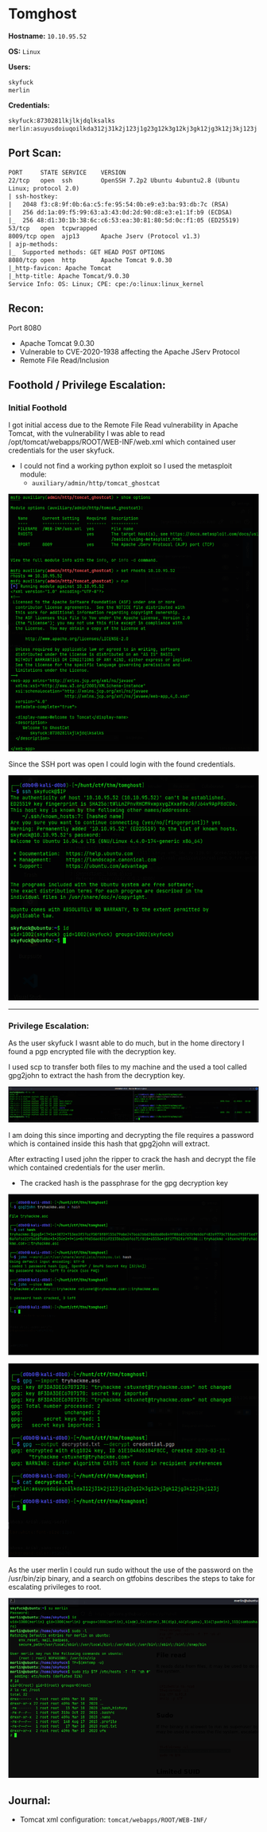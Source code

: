 # Tomghost

**Hostname:**
`10.10.95.52`

**OS:**
`Linux`

**Users:**

```
skyfuck
merlin
```

**Credentials:**

```
skyfuck:8730281lkjlkjdqlksalks
merlin:asuyusdoiuqoilkda312j31k2j123j1g23g12k3g12kj3gk12jg3k12j3kj123j
```

## Port Scan:

```
PORT     STATE SERVICE    VERSION
22/tcp   open  ssh        OpenSSH 7.2p2 Ubuntu 4ubuntu2.8 (Ubuntu Linux; protocol 2.0)
| ssh-hostkey: 
|   2048 f3:c8:9f:0b:6a:c5:fe:95:54:0b:e9:e3:ba:93:db:7c (RSA)
|   256 dd:1a:09:f5:99:63:a3:43:0d:2d:90:d8:e3:e1:1f:b9 (ECDSA)
|_  256 48:d1:30:1b:38:6c:c6:53:ea:30:81:80:5d:0c:f1:05 (ED25519)
53/tcp   open  tcpwrapped
8009/tcp open  ajp13      Apache Jserv (Protocol v1.3)
| ajp-methods: 
|_  Supported methods: GET HEAD POST OPTIONS
8080/tcp open  http       Apache Tomcat 9.0.30
|_http-favicon: Apache Tomcat
|_http-title: Apache Tomcat/9.0.30
Service Info: OS: Linux; CPE: cpe:/o:linux:linux_kernel
```


## Recon:

Port 8080
- Apache Tomcat 9.0.30
- Vulnerable to CVE-2020-1938 affecting the Apache JServ Protocol
- Remote File Read/Inclusion


## Foothold / Privilege Escalation:

### Initial Foothold

I got initial access due to the Remote File Read vulnerability in Apache Tomcat, with the vulnerability I was able to read /opt/tomcat/webapps/ROOT/WEB-INF/web.xml which contained user credentials for the user skyfuck.
- I could not find a working python exploit so I used the metasploit module:
	- `auxiliary/admin/http/tomcat_ghostcat`

![msf_exploit](../pictures/tomghost/msf_exploit.png)

Since the SSH port was open I could login with the found credentials.

![initial_access](../pictures/tomghost/initial_access.png)

---

### Privilege Escalation:

As the user skyfuck I wasnt able to do much, but in the home directory I found a pgp encrypted file with the decryption key.

I used scp to transfer both files to my machine and the used a tool called gpg2john to extract the hash from the decryption key.

![pgp_files](../pictures/tomghost/pgp_files.png)

I am doing this since importing and decrypting the file requires a password which is contained inside this hash that gpg2john will extract.

After extracting I used john the ripper to crack the hash and decrypt the file which contained credentials for the user merlin.
- The cracked hash is the passphrase for the gpg decryption key

![hash_cracking](../pictures/tomghost/hash_cracking.png)

![gpg_decryption](../pictures/tomghost/gpg_decryption.png)

As the user merlin I could run sudo without the use of the password on the /usr/bin/zip binary, and a search on gtfobins describes the steps to take for escalating privileges to root.

![merlin_privilege_escalation](../pictures/tomghost/merlin_privesc.png)



## Journal:
- Tomcat xml configuration: `tomcat/webapps/ROOT/WEB-INF/`